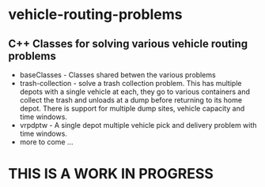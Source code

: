 vehicle-routing-problems
========================

## C++ Classes for solving various vehicle routing problems

 * baseClasses - Classes shared betwen the various problems
 * trash-collection - solve a trash collection problem. This has multiple depots with a single vehicle at each, they go to various containers and collect the trash and unloads at a dump before returning to its home depot. There is support for multiple dump sites, vehicle capacity and time windows.
 * vrpdptw - A single depot multiple vehicle pick and delivery problem with time windows.
 * more to come ...

# THIS IS A WORK IN PROGRESS
